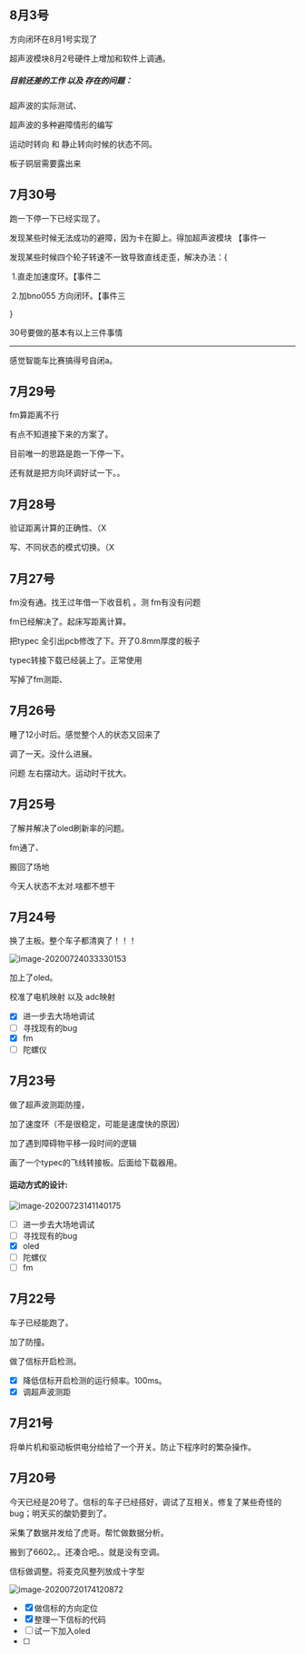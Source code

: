 ## 8月3号

方向闭环在8月1号实现了

超声波模块8月2号硬件上增加和软件上调通。

##### 目前还差的工作 以及 存在的问题：

超声波的实际测试、

超声波的多种避障情形的编写

运动时转向 和 静止转向时候的状态不同。

板子铜层需要露出来



## 7月30号

跑一下停一下已经实现了。

发现某些时候无法成功的避障，因为卡在脚上。得加超声波模块 【事件一

发现某些时候四个轮子转速不一致导致直线走歪，解决办法：{	

​	1.直走加速度环。【事件二

​	2.加bno055 方向闭环。【事件三

}

30号要做的基本有以上三件事情

------

感觉智能车比赛搞得号自闭a。

## 7月29号

fm算距离不行

有点不知道接下来的方案了。

目前唯一的思路是跑一下停一下。

还有就是把方向环调好试一下。。

## 7月28号

验证距离计算的正确性、（X

写、不同状态的模式切换。（X

## 7月27号

fm没有通。找王过年借一下收音机 。测 fm有没有问题

fm已经解决了。起床写距离计算。

把typec 全引出pcb修改了下。开了0.8mm厚度的板子

typec转接下载已经装上了。正常使用

写掉了fm测距、

## 7月26号

睡了12小时后。感觉整个人的状态又回来了

调了一天。没什么进展。

问题 左右摆动大。运动时干扰大。



## 7月25号

了解并解决了oled刷新率的问题。

fm通了、

搬回了场地

今天人状态不太对.啥都不想干

## 7月24号

换了主板。整个车子都清爽了！！！

![image-20200724033330153](http://tuchuang.hanbaoaaa.xyz/image-20200724033330153.png)

加上了oled。

校准了电机映射 以及 adc映射

- [x] 进一步去大场地调试
- [ ] 寻找现有的bug
- [x] fm
- [ ] 陀螺仪

## 7月23号

做了超声波测距防撞，

加了速度环（不是很稳定，可能是速度快的原因）

加了遇到障碍物平移一段时间的逻辑

画了一个typec的飞线转接板。后面给下载器用。

#### 运动方式的设计:

![image-20200723141140175](http://tuchuang.hanbaoaaa.xyz/image-20200723141140175.png)

- [ ] 进一步去大场地调试
- [ ] 寻找现有的bug
- [x] oled
- [ ] 陀螺仪
- [ ] fm

## 7月22号

车子已经能跑了。

加了防撞。

做了信标开启检测。

- [x] 降低信标开启检测的运行频率。100ms。
- [x] 调超声波测距

## 7月21号

将单片机和驱动板供电分给给了一个开关。防止下程序时的繁杂操作。

## 7月20号

今天已经是20号了。信标的车子已经搭好，调试了互相关。修复了某些奇怪的bug；明天买的酸奶要到了。

采集了数据并发给了虎哥。帮忙做数据分析。

搬到了6602。。还凑合吧。。就是没有空调。

信标做调整。将麦克风整列放成十字型

![image-20200720174120872](http://tuchuang.hanbaoaaa.xyz/image-20200720174120872.png)

- [x] 做信标的方向定位
- [x] 整理一下信标的代码
- [ ] 试一下加入oled
- [ ] 